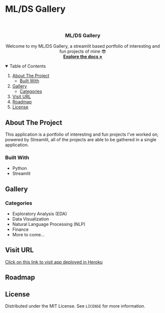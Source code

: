 # ML/DS Gallery

<!-- MAIN -->
<br />
<p align="center">
  <h3 align="center">ML/DS Gallery</h3>

  <p align="center">
    Welcome to my ML/DS Gallery, a streamlit based portfolio of interesting and fun projects of mine 😎
    <br />
    <a href="https://github.com/rolando-trevino/ml_ds_gallery"><strong>Explore the docs »</strong></a>
    <br />
  
  </p>
</p>

<!-- TABLE OF CONTENTS -->
<details open="open">
  <summary>Table of Contents</summary>
  <ol>
    <li>
      <a href="#about-the-project">About The Project</a>
      <ul>
        <li><a href="#built-with">Built With</a></li>
      </ul>
    </li>
    <li>
      <a href="#getting-started">Gallery</a>
      <ul>
        <li><a href="#prerequisites">Categories</a></li>
      </ul>
    </li>
    <li><a href="#usage">Visit URL</a></li>
    <li><a href="#roadmap">Roadmap</a></li>
    <li><a href="#license">License</a></li>
  </ol>
</details>

<!-- ABOUT THE PROJECT -->
## About The Project

This application is a portfolio of interesting and fun projects I've worked on, powered by Streamlit, all of the projects are able to be gathered in a single application.

### Built With

* Python
* Streamlit

<!-- Gallery -->
## Gallery

### Categories

* Exploratory Analysis (EDA)
* Data Visualization
* Natural Language Processing (NLP)
* Finance
* More to come...
  
<!-- VISIT URL -->
## Visit URL

<a href="https://ml-ds-gallery.herokuapp.com/">Click on this link to visit app deployed in Heroku</a>

<!-- ROADMAP -->
## Roadmap

<!-- LICENSE -->
## License

Distributed under the MIT License. See `LICENSE` for more information.
